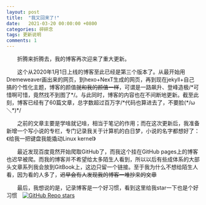 ```yaml
---
layout: post
title:  "我又回来了!"
date:   2021-03-20 00:00:00 +0800
categories: 碎碎念
tags: 更新说明
comments: 1
---
```


&emsp;&emsp;折腾来折腾去，我的博客再次迎来了重大更新。

&emsp;&emsp;这个从2020年1月1日上线的博客至此已经是第三个版本了。从最开始用Dremeweaver画出来的网页，到hexo+NexT生成的网页，再到现在jekyll+自己搞的个性化主题，博客的颜值~~就和我的颜值一样~~，可谓是一路飙升、登峰造极/\*可惜啊可惜，竟然找不到图了\*/。与此同时，博客的内容也在不间断地更新。截至此刻，博客已经有了60篇文章，总字数超过百万字/\*代码也算进去了，不要脸(\*/ω＼\*)\*/

&emsp;&emsp;之前的文章主要是学啥就记啥，相当于笔记的作用；而在这次更新后，我准备新增一个写小说的专栏，专门记录我关于计算机的白日梦，小说的名字都想好了：《给我一把键盘我能撬动Linux kernel》

&emsp;&emsp;最近发现百度竟然开始爬取GitHub了，而我这个挂在GitHub pages上的博客也迟早被爬。而我的博客并不希望给太多陌生人看到，所以以后有些成体系的大部头文章系列我会放到GitBook上，这边只留一个链接。至于我为什么不想给陌生人看，因为看的人多了，~~迟早会有人发现我的博客一堆抄来的文章~~

&emsp;&emsp;最后，我想说的是，记录博客是一个好习惯，看到这里给我star一下也是个好习惯&emsp;[![GitHub Repo stars](https://img.shields.io/github/stars/wcy-dt/wcy-dt.github.io?style=social)](https://github.com/wcy-dt/wcy-dt.github.io#readme)

